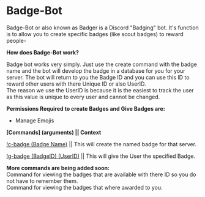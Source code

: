 # Badge-Bot
Badge-Bot or also known as Badger is a Discord "Badging" bot.
It's function is to allow you to create specific badges (like scout badges) to reward people-



**How does Badge-Bot work?**

Badge bot works very simply. Just use the create command with the badge name and the bot will develop the badge in a database for you for your server. The bot will return to you the Badge ID and you can use this ID to reward other users with there Unique ID or also UserID.  
The reason we use the UserID is because it is the easiest to track the user as this value is unique to every user and cannot be changed.  



**Permissions Required to create Badges and Give Badges are:**

- Manage Emojis



**[Commands] (arguments) || Context**

<u>!c-badge (Badge Name)</u> || This will create the named badge for that server.

<u>!g-badge (BadgeID) (UserID)</u> || This will give the User the specified Badge.



**More commands are being added soon:**  
Command for viewing the badges that are available with there ID so you do not have to remember them.  
Command for viewing the badges that where awarded to you.